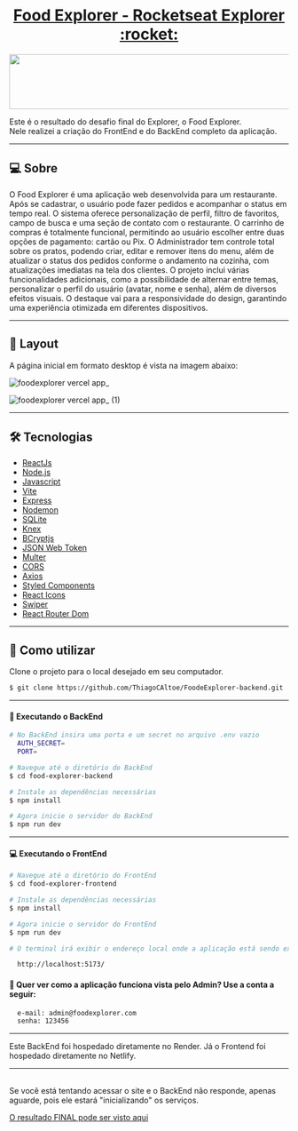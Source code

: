 <p align="center">
  <h1 align="center"><a href="https://food3xplorer.netlify.app/">Food Explorer - Rocketseat Explorer :rocket: </a></h1>
</p>

<p align="center">
  <img width="550" height="99" src="https://user-images.githubusercontent.com/106932234/204160165-1936c0db-539f-4a11-bf5e-1f3d3f789896.png">
</p>

Este é o resultado do desafio final do Explorer, o Food Explorer.
<br>
Nele realizei a criação do FrontEnd e do BackEnd completo da aplicação.

---

## 💻 Sobre

O Food Explorer é uma aplicação web desenvolvida para um restaurante. Após se cadastrar, o usuário pode fazer pedidos e acompanhar o status em tempo real. O sistema oferece personalização de perfil, filtro de favoritos, campo de busca e uma seção de contato com o restaurante. O carrinho de compras é totalmente funcional, permitindo ao usuário escolher entre duas opções de pagamento: cartão ou Pix. O Administrador tem controle total sobre os pratos, podendo criar, editar e remover itens do menu, além de atualizar o status dos pedidos conforme o andamento na cozinha, com atualizações imediatas na tela dos clientes. O projeto inclui várias funcionalidades adicionais, como a possibilidade de alternar entre temas, personalizar o perfil do usuário (avatar, nome e senha), além de diversos efeitos visuais. O destaque vai para a responsividade do design, garantindo uma experiência otimizada em diferentes dispositivos.

---

## 🎨 Layout

A página inicial em formato desktop é vista na imagem abaixo:

![foodexplorer vercel app_](https://user-images.githubusercontent.com/106932234/204163348-5f06ae24-3ede-4bae-b68a-770493d1a286.png)

![foodexplorer vercel app_ (1)](https://user-images.githubusercontent.com/106932234/204163350-1d4c8a96-f68a-4eb0-aa8e-5343e2681749.png)

---

## 🛠 Tecnologias

- [ReactJs](https://reactjs.org)
- [Node.js](https://nodejs.org/en/)
- [Javascript](https://developer.mozilla.org/pt-BR/docs/Web/JavaScript)
- [Vite](https://vitejs.dev/)
- [Express](https://expressjs.com)
- [Nodemon](https://nodemon.io/)
- [SQLite](https://www.sqlite.org/index.html)
- [Knex](https://knexjs.org/)
- [BCryptjs](https://www.npmjs.com/package/bcryptjs)
- [JSON Web Token](https://www.npmjs.com/package/jsonwebtoken)
- [Multer](https://www.npmjs.com/package/multer)
- [CORS](https://www.npmjs.com/package/cors)
- [Axios](https://www.npmjs.com/package/axios)
- [Styled Components](https://styled-components.com/)
- [React Icons](https://react-icons.github.io/react-icons/)
- [Swiper](https://swiperjs.com/)
- [React Router Dom](https://react-icons.github.io/react-icons/)

---

## 🚀 Como utilizar

Clone o projeto para o local desejado em seu computador.

```bash
$ git clone https://github.com/ThiagoCAltoe/FoodeExplorer-backend.git
```

---

#### 🚧 Executando o BackEnd

```bash
# No BackEnd insira uma porta e um secret no arquivo .env vazio
  AUTH_SECRET=
  PORT=

# Navegue até o diretório do BackEnd
$ cd food-explorer-backend

# Instale as dependências necessárias
$ npm install

# Agora inicie o servidor do BackEnd
$ npm run dev
```

---

#### 💻 Executando o FrontEnd

```bash
# Navegue até o diretório do FrontEnd
$ cd food-explorer-frontend

# Instale as dependências necessárias
$ npm install

# Agora inicie o servidor do FrontEnd
$ npm run dev

# O terminal irá exibir o endereço local onde a aplicação está sendo executada. Basta digitar o mesmo endereço em seu navegador preferido. O endereço usado na criação do projeto foi este:

  http://localhost:5173/
```

#### 🔑 Quer ver como a aplicação funciona vista pelo Admin? Use a conta a seguir:

```bash
  e-mail: admin@foodexplorer.com
  senha: 123456
```

---

Este BackEnd foi hospedado diretamente no Render.
Já o Frontend foi hospedado diretamente no Netlify.

---

<br>
Se você está tentando acessar o site e o BackEnd não responde, apenas aguarde, pois ele estará "inicializando" os serviços.
<br>

[O resultado FINAL pode ser visto aqui](https://foodexplorer-TCA.netlify.app/)
